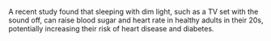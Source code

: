 A recent study found that sleeping with dim light, such as a TV set with the sound off, can raise blood sugar and heart rate in healthy adults in their 20s, potentially increasing their risk of heart disease and diabetes.